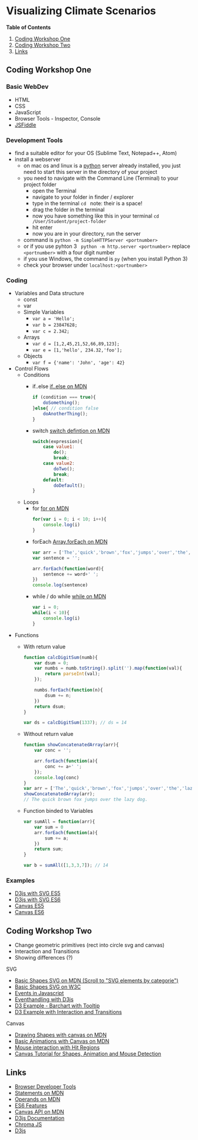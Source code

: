 # Visualizing Climate Scenarios

**Table of Contents**
1. [Coding Workshop One](#coding-workshop-one)
2. [Coding Workshop Two](#coding-workshop-two)
3. [Links](#links)

## Coding Workshop One

### Basic WebDev
* HTML
* CSS
* JavaScript
* Browser Tools - Inspector, Console 
* [JSFiddle](https://jsfiddle.net/)

### Development Tools
* find a suitable editor for your OS (Sublime Text, Notepad++, Atom)
* install a webserver
    * on mac os and linux is a [python](https://www.python.org/) server already installed, you just need to start this server in the directory of your project 
    * you need to navigate with the Command Line (Terminal) to your project folder
        - open the Terminal
        - navigate to your folder in finder / explorer
        - type in the terminal `cd ` note: their is a space!
        - drag the folder in the terminal
        - now you have something like this in your terminal `cd /User/Student/project-folder`
        - hit enter
        - now you are in your directory, run the server
    * command is ```python -m SimpleHTTPServer <portnumber>```
    * or if you use pyhton 3 ``` python -m http.server <portnumber>```
    replace  ```<portnumber>``` with a four digit number
    * if you use Windows, the command is `py` (when you install Python 3)
    * check your browser under  ```localhost:<portnumber>```

### Coding
* Variables and Data structure
    - const 
    - var
    - Simple Variables
        + `var a = 'Hello';`
        + `var b = 23847628;`
        + `var c = 2.342;`
    - Arrays
        + `var d = [1,2,45,21,52,66,89,123];`
        + `var e = [1,'hello', 234.32,'foo'];`
    - Objects
        + `var f = {'name': 'John', 'age': 42} `
* Control Flows
    - Conditions
        + if..else [if..else on MDN](https://developer.mozilla.org/en-US/docs/Web/JavaScript/Reference/Statements/if...else)
            ```javascript
            if (condition === true){
                doSomething();
            }else{ // condition false
                doAnotherThing();
            }
            ```
       
        + switch [switch defintion on MDN](https://developer.mozilla.org/en-US/docs/Web/JavaScript/Reference/Statements/switch)
            ```javascript
            switch(expression){
                case value1:
                    do();
                    break;
                case value2:
                    doTwo();
                    break;
                default:
                    doDefault();
            }
            ```
    - Loops
        + for [for on MDN](https://developer.mozilla.org/en-US/docs/Web/JavaScript/Reference/Statements/for)
            ```javascript
            for(var i = 0; i < 10; i++){
                console.log(i)
            }
            ```
        + forEach [Array.forEach on MDN](https://developer.mozilla.org/en-US/docs/Web/JavaScript/Reference/Global_Objects/Array/forEach)
            ```javascript
            var arr = ['The','quick','brown','fox','jumps','over','the','lazy','dog.'];
            var sentence = '';

            arr.forEach(function(word){
                sentence += word+' ';
            })
            console.log(sentence)
            ```
        + while / do while [while on MDN](https://developer.mozilla.org/en-US/docs/Web/JavaScript/Reference/Statements/while)
            ```javascript
            var i = 0;
            while(i < 10){
                console.log(i)
            }
            ```
* Functions
    - With return value
        ```javascript
        function calcDigitSum(numb){
            var dsum = 0;
            var numbs = numb.toString().split('').map(function(val){
                return parseInt(val);
            });

            numbs.forEach(function(n){ 
                dsum += n;
            })
            return dsum;
        }

        var ds = calcDigitSum(1337); // ds = 14
        ```

    - Without return value
        ```javascript
        function showConcatenatedArray(arr){
            var conc = '';

            arr.forEach(function(a){
                conc += a+' ';
            });
            console.log(conc)
        }
        var arr = ['The','quick','brown','fox','jumps','over','the','lazy','dog.'];
        showConcatenatedArray(arr); 
        // The quick brown fox jumps over the lazy dog.
        ```

    - Function binded to Variables
        ```javascript
        var sumAll = function(arr){
            var sum = 0
            arr.forEach(function(a){
                sum += a;
            })
            return sum;
        }

        var b = sumAll([1,3,3,7]); // 14
        ```

### Examples
* [D3js with SVG ES5](https://github.com/SensesProject/fhp-course-material/blob/master/svg_es5.html)
* [D3js with SVG ES6](https://github.com/SensesProject/fhp-course-material/blob/master/svg_es6.html)
* [Canvas ES5](https://github.com/SensesProject/fhp-course-material/blob/master/canvas_es5.html)
* [Canvas ES6](https://github.com/SensesProject/fhp-course-material/blob/master/canvas_es6.html)

## Coding Workshop Two

* Change geometric primitives (rect into circle svg and canvas)
* Interaction and Transitions
* Showing differences (?)

SVG

* [Basic Shapes SVG on MDN (Scroll to "SVG elements by categorie")](https://developer.mozilla.org/en-US/docs/Web/SVG/Element)
* [Basic Shapes SVG on W3C](https://www.w3.org/TR/SVG/shapes.html)
* [Events in Javascript](https://developer.mozilla.org/en-US/docs/Web/Events)
* [Eventhandling with D3js](https://github.com/d3/d3-selection/blob/master/README.md#handling-events)
* [D3 Example - Barchart with Tooltip](http://bl.ocks.org/Caged/6476579)
* [D3 Example with Interaction and Transitions](https://bl.ocks.org/mbostock/3885705)

Canvas

* [Drawing Shapes with canvas on MDN](https://developer.mozilla.org/en-US/docs/Web/API/Canvas_API/Tutorial/Drawing_shapes)
* [Basic Animations with Canvas on MDN](https://developer.mozilla.org/en-US/docs/Web/API/Canvas_API/Tutorial/Basic_animations)
* [Mouse interaction with Hit Regions](https://developer.mozilla.org/en-US/docs/Web/API/Canvas_API/Tutorial/Hit_regions_and_accessibility)
* [Canvas Tutorial for Shapes, Animation and Mouse Detection](https://www.html5canvastutorials.com/)

## Links

* [Browser Developer Tools](https://developer.mozilla.org/en-US/docs/Learn/Common_questions/What_are_browser_developer_tools)
* [Statements on MDN](https://developer.mozilla.org/en-US/docs/Web/JavaScript/Reference/Statements)
* [Operands on MDN](https://developer.mozilla.org/en-US/docs/Web/JavaScript/Reference/Operators)
* [ES6 Features](http://es6-features.org/#Constants)
* [Canvas API on MDN](https://developer.mozilla.org/en-US/docs/Web/API/Canvas_API)
* [D3js Documentation](https://github.com/d3/d3/wiki)
* [Chroma JS](https://github.com/gka/chroma.js)
* [D3js](https://github.com/Letty/infovis-with-d3js)